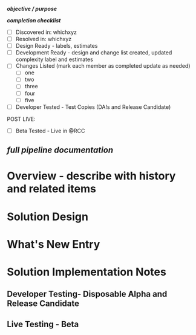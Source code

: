 **_objective / purpose_**  

**_completion checklist_** 
- [ ] Discovered in: whichxyz  
- [ ] Resolved in: whichxyz  
- [ ] Design Ready - labels, estimates
- [ ] Development Ready - design and change list created, updated complexity label and estimates
- [ ] Changes Listed  (mark each member as completed update as needed)
  - [ ] one  
  - [ ] two  
  - [ ] three  
  - [ ] four  
  - [ ] five  
- [ ] Developer Tested - Test Copies (DA!s and Release Candidate) 

POST LIVE:
- [ ] Beta Tested - Live in @RCC  

**_full pipeline documentation_** 
--- 
# Overview - describe with history and related items  
# Solution Design  
# What's New Entry  
# Solution Implementation Notes  
## Developer Testing- Disposable Alpha and Release Candidate  
## Live Testing - Beta  
